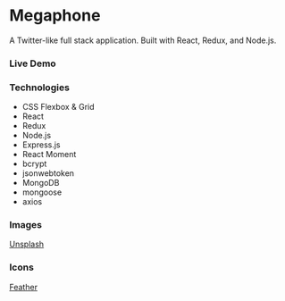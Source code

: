 # Megaphone
A Twitter-like full stack application. Built with React, Redux, and Node.js.

### Live Demo

### Technologies
* CSS Flexbox & Grid
* React
* Redux
* Node.js
* Express.js
* React Moment
* bcrypt
* jsonwebtoken
* MongoDB
* mongoose
* axios

### Images
[Unsplash](https://unsplash.com/)

### Icons
[Feather](https://feathericons.com/)